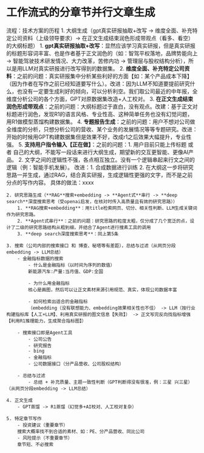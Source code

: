 # 工作流式的分章节并行文章生成

流程：技术方案的历程
    1. 大纲生成（gpt真实研报抽取+改写 -> 维度全面、补充特定公司资料（上级领导要求）-> 在正文生成结束润色形成带观点（看多、看空）的大纲标题）
        1. **gpt真实研报抽取+改写**：显然应该学习真实研报，但是真实研报的标题形容词丰富、也是作者基于正文润色的（如：智驾平权落地，品牌势能向上 -> 智能驾驶技术研发情况、大力改革，苦修内功 -> 管理层与股权结构分析），所以是用LLM对真实研报进行改写得到的数据集。
        2. **维度全面、补充特定公司资料**：之前的问题：真实研报集中分析某些利好的方面【如：某个产品成本下降】（因为作者在写作之前已经知道要写什么）。改进：因为LLM不知道要提前研究什么，也没有一定要生成利好的倾向，可以分析利空。我们取公司最近的中年报，全维度分析公司的各个方面，GPT对原数据集改造+人工校对。
        3. **在正文生成结束润色形成带观点**：之前的问题：大纲标题过于直白，没有观点。改建：基于正文对标题进行润色，发现R1的语言风格、专业性高、这种简单任务也没有幻觉问题，用R1做模型蒸馏构建数据集。
        4. **专题报告生成**：之前的问题：用户不想对公司做全维度的分析，只想分析公司的营收、某个业务的发展情况等等专题研究。改进：开始的时候用GPT构建数据集但是效果不好，改成r1之后效果大幅提升，专业性强。
        5. **支持用户指令输入【正在做】**：之前的问题：1. 用户目前只能上传标题 或者 自己的大纲，不能写一段话来进行大纲生成，期望新的交互更智能、更像AI产品。 2. 文字之间的逻辑性不强，各点相互独立。没有一个逻辑串起来行文之间的逻辑（例：智能手机发展）。 改进：1. 合成数据进行训练 2. 在大纲这一步将研究思路一并生成，通过RAG，结合真实研报，生成逻辑性更强的文字，而不是之前分点的写作内容。
        具体的做法：xxxx

    2. 研究思路生成（**RAG**搜索+embedding -> **Agent式**串行 -> **deep search**深度搜索思考（受openai启发，在核对时传入高质量且有效的研究思路））
        1. **RAG搜索+embedding**：用title检索网页、切分、相关性判断、LLM生成关键词作为研究思路。
        2. **Agent式串行**：之前的问题：研究思路的粒度太粗，仅分成了几个宽泛的点，设计了二级的研究思路结构从粗到细，并结合了Agent进行搜素工具的调用
        3. **deep search深度搜索思考**：同上第5条
    
    3. 搜索（公司内部的搜索接口 和 博查、秘塔等有差距），总结与过滤（从网页分段embedding -> LLM总结）
        - 金融指标数据的搜索
            - 什么是金融指标（以时间为序列的数值）
            新能源汽车:产量:当月值、GDP:全国
        
            - 为什么用金融指标
            核心是画图，然后可以让正文素材来源引用规范、真实，体现公司数据丰富
        
            - 如何检索出适合的金融指标
            （embedding（没有联想能力、embedding效果相关性也不佳） -> LLM（按行业构建指标库【人工+LLM】、利用真实研报的图文信息【失败】） -> 正文写完反向找指标增强【利用R1推理能力，生成聚合指标图】）

        - 搜索接口即是Agent工具
            - 公司公告
            - 研究报告
            - bing
            - 金融指标
            - 公司数据接口（分产品营收、公司股权结构）
        
        - 总结与过滤
            - 总结 + 补充质量、主题一致性判断（GPT判断得没有很准，例：三星 兴三星）（从网页分段embedding -> LLM总结）

    4. 正文生成
        - GPT蒸馏 -> R1蒸馏（幻觉多+AI校对、人工校对复杂）

    5. 特定章节写作
        - 投资建议（重要章节）
        搜索大概率找不到合适的素材、如：PE、分产品营收、同比公司
        - 风险提示（不重要章节）
        章节短、不必搜索

    